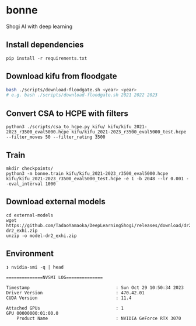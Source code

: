 # bonne
Shogi AI with deep learning

## Install dependencies

```
pip install -r requirements.txt
```

## Download kifu from floodgate

```bash
bash ./scripts/download-floodgate.sh <year> <year>
# e.g. bash ./scripts/download-floodgate.sh 2021 2022 2023
```

## Convert CSA to HCPE with filters

```
python3 ./scripts/csa_to_hcpe.py kifu/ kifu/kifu_2021-2023_r3500_eval5000.hcpe kifu/kifu_2021-2023_r3500_eval5000_test.hcpe --filter_moves 50 --filter_rating 3500
```

## Train

```
mkdir checkpoints/
python3 -m bonne.train kifu/kifu_2021-2023_r3500_eval5000.hcpe kifu/kifu_2021-2023_r3500_eval5000_test.hcpe -e 1 -b 2048 --lr 0.001 --eval_interval 1000
```

## Download external models

```
cd external-models
wget https://github.com/TadaoYamaoka/DeepLearningShogi/releases/download/dr2_exhi/model-dr2_exhi.zip
unzip -o model-dr2_exhi.zip
```

## Environment

```
❯ nvidia-smi -q | head

==============NVSMI LOG==============

Timestamp                                 : Sun Oct 29 10:50:34 2023
Driver Version                            : 470.42.01
CUDA Version                              : 11.4

Attached GPUs                             : 1
GPU 00000000:01:00.0
    Product Name                          : NVIDIA GeForce RTX 3070
```

